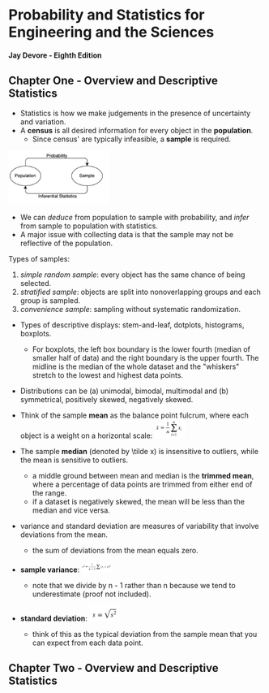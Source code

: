 # Probability and Statistics for Engineering and the Sciences
#### Jay Devore - Eighth Edition

## Chapter One - Overview and Descriptive Statistics

- Statistics is how we make judgements in the presence of uncertainty and variation.
- A **census** is all desired information for every object in the **population**.
   - Since census' are typically infeasible, a **sample** is required.
  
<img width="200" src="./photos/devore1.png">

- We can *deduce* from population to sample with probability, and *infer* from sample to population with statistics.
- A major issue with collecting data is that the sample may not be reflective of the population.

Types of samples:
1. *simple random sample*: every object has the same chance of being selected.
2. *stratified sample*: objects are split into nonoverlapping groups and each group is sampled.
3. *convenience sample*: sampling without systematic randomization.

- Types of descriptive displays: stem-and-leaf, dotplots, histograms, boxplots.
  - For boxplots, the left box boundary is the lower fourth (median of smaller half of data) and the right boundary is the upper fourth. The midline is the median of the whole dataset and the "whiskers" stretch to the lowest and highest data points.
- Distributions can be (a) unimodal, bimodal, multimodal and (b) symmetrical, positively skewed, negatively skewed.
- Think of the sample **mean** as the balance point fulcrum, where each object is a weight on a horizontal scale: <img width="60" src="./photos/devore2.png">
- The sample **median** (denoted by \tilde x) is insensitive to outliers, while the mean is sensitive to outliers.
  - a middle ground between mean and median is the **trimmed mean**, where a percentage of data points are trimmed from either end of the range.
  - if a dataset is negatively skewed, the mean will be less than the median and vice versa.
  
- variance and standard deviation are measures of variability that involve deviations from the mean.
  - the sum of deviations from the mean equals zero.
- **sample variance**: <img width="60" src="./photos/devore3.png">
  - note that we divide by n - 1 rather than n because we tend to underestimate (proof not included).
- **standard deviation**: <img width="60" src="./photos/devore4.png">
  - think of this as the typical deviation from the sample mean that you can expect from each data point.

## Chapter Two - Overview and Descriptive Statistics
